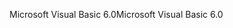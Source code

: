 <span data-ttu-id="32c6c-101">Microsoft Visual Basic 6.0</span><span class="sxs-lookup"><span data-stu-id="32c6c-101">Microsoft Visual Basic 6.0</span></span>